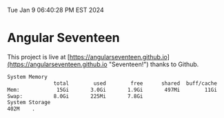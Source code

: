 Tue Jan  9 06:40:28 PM EST 2024

# Angular Seventeen


This project is live at [https://angularseventeen.github.io](https://angularseventeen.github.io "Seventeen!") thanks to Github.

```bash
System Memory
               total        used        free      shared  buff/cache   available
Mem:            15Gi       3.0Gi       1.9Gi       497Mi        11Gi        12Gi
Swap:          8.0Gi       225Mi       7.8Gi
System Storage
402M	.
